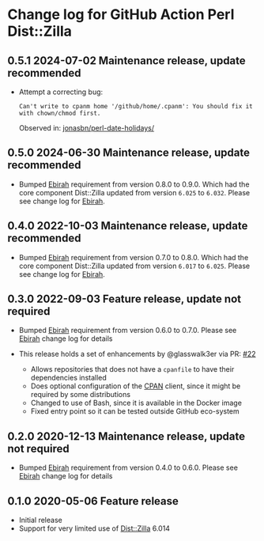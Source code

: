 # Change log for GitHub Action Perl Dist::Zilla

## 0.5.1 2024-07-02 Maintenance release, update recommended

- Attempt a correcting bug:

  `Can't write to cpanm home '/github/home/.cpanm': You should fix it with chown/chmod first.`

  Observed in: [jonasbn/perl-date-holidays/](https://github.com/jonasbn/perl-date-holidays/)

## 0.5.0 2024-06-30 Maintenance release, update recommended

- Bumped [Ebirah](https://github.com/jonasbn/ebirah) requirement from version 0.8.0 to 0.9.0. Which had the core component Dist::Zilla updated from version `6.025` to `6.032`. Please see change log for [Ebirah](https://github.com/jonasbn/ebirah).

## 0.4.0 2022-10-03 Maintenance release, update recommended

- Bumped [Ebirah](https://github.com/jonasbn/ebirah) requirement from version 0.7.0 to 0.8.0. Which had the core component Dist::Zilla updated from version `6.017` to `6.025`. Please see change log for [Ebirah](https://github.com/jonasbn/ebirah).

## 0.3.0 2022-09-03 Feature release, update not required

- Bumped [Ebirah](https://github.com/jonasbn/ebirah) requirement from version 0.6.0 to 0.7.0. Please see [Ebirah](https://github.com/jonasbn/ebirah) change log for details

- This release holds a set of enhancements by @glasswalk3er via PR: [#22](https://github.com/jonasbn/github-action-perl-dist-zilla/pull/22)
  - Allows repositories that does not have a `cpanfile` to have their dependencies installed
  - Does optional configuration of the [CPAN](https://metacpan.org/pod/CPAN) client, since it might be required by some distributions
  - Changed to use of Bash, since it is available in the Docker image
  - Fixed entry point so it can be tested outside GitHub eco-system

## 0.2.0 2020-12-13 Maintenance release, update not required

- Bumped [Ebirah](https://github.com/jonasbn/ebirah) requirement from version 0.4.0 to 0.6.0. Please see [Ebirah](https://github.com/jonasbn/ebirah) change log for details

## 0.1.0 2020-05-06 Feature release

- Initial release
- Support for very limited use of [Dist::Zilla](https://metacpan.org/pod/Dist::Zilla) 6.014
